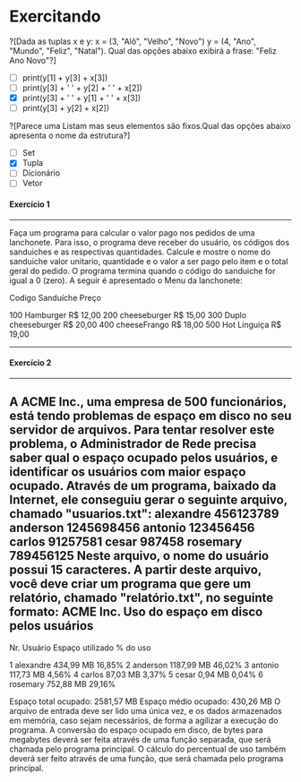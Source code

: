 # Exercitando
?[Dada as tuplas x e y: x = (3, "Alô", "Velho", "Novo") y = (4, "Ano", "Mundo", "Feliz", "Natal"). Qual das opções abaixo exibirá a frase: "Feliz Ano Novo"?]
- [ ] print(y[1] + y[3] + x[3])
- [ ] print(y[3] + ' ' + y[2] + ' ' + x[2])
- [X] print(y[3] + ' ' + y[1] + ' ' + x[3])
- [ ] print(y[3] + y[2] + x[2])

?[Parece uma Listam mas seus elementos são fixos.Qual das opções abaixo apresenta o nome da estrutura?]
- [ ] Set
- [x] Tupla
- [ ] Dicionário
- [ ] Vetor

#### Exercício 1
---
Faça um programa para calcular o valor pago nos pedidos de uma lanchonete. Para isso, o programa deve receber do usuário, os códigos 
dos sanduiches e as  respectivas quantidades. Calcule e mostre o nome do sanduiche valor unitario, quantidade e o valor a ser pago pelo item  e o total geral do pedido.
O programa termina quando o código do sanduiche for igual a 0 (zero).
A seguir é apresentado o Menu da lanchonete:

Codigo   Sanduíche          Preço

100      Hamburger         R$ 12,00
200     cheeseburger       R$ 15,00
300   Duplo cheeseburger   R$ 20,00
400     cheeseFrango       R$ 18,00
500     Hot Linguiça       R$ 19,00


---
#### Exercício 2
---
A ACME Inc., uma empresa de 500 funcionários, está tendo problemas de espaço em disco no seu servidor de arquivos. Para tentar resolver este problema, o Administrador de Rede precisa saber qual o espaço ocupado pelos usuários, e identificar os usuários com maior espaço ocupado. Através de um programa, baixado da Internet, ele conseguiu gerar o seguinte arquivo, chamado "usuarios.txt":
alexandre       456123789
anderson        1245698456
antonio         123456456
carlos          91257581
cesar           987458
rosemary        789456125
Neste arquivo, o nome do usuário possui 15 caracteres. A partir deste arquivo, você deve criar um programa que gere um relatório, chamado "relatório.txt", no seguinte formato:
ACME Inc.               Uso do espaço em disco pelos usuários
------------------------------------------------------------------------
Nr.  Usuário        Espaço utilizado     % do uso

1    alexandre       434,99 MB             16,85%
2    anderson       1187,99 MB             46,02%
3    antonio         117,73 MB              4,56%
4    carlos           87,03 MB              3,37%
5    cesar             0,94 MB              0,04%
6    rosemary        752,88 MB             29,16%

Espaço total ocupado: 2581,57 MB
Espaço médio ocupado: 430,26 MB
O arquivo de entrada deve ser lido uma única vez, e os dados armazenados em memória, caso sejam necessários, de forma a agilizar a execução do programa. A conversão do espaço ocupado em disco, de bytes para megabytes deverá ser feita através de uma função separada, que será chamada pelo programa principal. O cálculo do percentual de uso também deverá ser feito através de uma função, que será chamada pelo programa principal.
